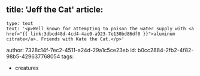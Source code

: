 title: 'Jeff the Cat'
article:
  -
    type: text
    text: '<p>Well known for attempting to poison the water supply with <a href="{{ link:3dbcd48d-4cd4-4ae0-a923-7e130bd86df0 }}">aluminum citrate</a>. Friends with Kate the Cat.</p>'
author: 7328c14f-7ec2-4511-a24d-29a1c5ce23eb
id: b0cc2884-2fb2-4f82-98b5-429637768054
tags:
  - creatures
